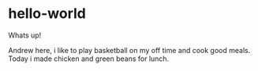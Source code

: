 # hello-world

Whats up!

Andrew here, i like to play basketball on my off time and cook good meals. Today i made
chicken and green beans for lunch.
